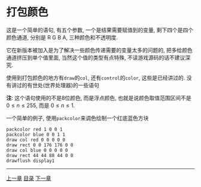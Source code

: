 # 打包颜色
这是一个简单的语句, 有五个参数, 一个是结果需要赋值到的变量,
剩下四个是四个颜色通道, 分别是 R G B A, 三种颜色和不透明度.

它在新版本被加入是为了解决一些颜色传递需要的变量太多的问题的,
把多给颜色通道挤压到单个值里面, 当然这个值的类型有点特殊,
不读游戏源码的话不建议深究.

使用到打包颜色的地方有`draw`的`col`, 还有`control`的`color`, 这些是已经讲过的.
没有讲过的有世处(世界处理器)的一些语句

**注**: 这个语句使用的不是8位颜色, 而是浮点颜色,
也就是说颜色取值范围区间不是 $0 \le n \le 255$, 而是 $0 \le n \le 1$.

一个简单的例子, 使用`packcolor`来调色绘制一个红底蓝色方块

```
packcolor red 1 0 0 1
packcolor blue 0 0 1 1
draw col red 0 0 0 0 0
draw rect 0 0 176 176 0 0
draw col blue 0 0 0 0 0
draw rect 44 44 88 44 0 0
drawflush display1
```


---
[上一章](./13-lookup.md)
[目录](./README.md)
[下一章](./15-radar.md)
